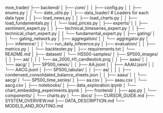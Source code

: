 moe_trader/
├── backend/
│   ├── core/
│   │   ├── config.py
│   │   ├── enums.py
│   │   └── date_utils.py
│   ├── data_loader/                     # Loaders for each data type
│   │   ├── load_news.py
│   │   ├── load_charts.py
│   │   ├── load_fundamentals.py
│   │   └── load_prices.py
│   ├── experts/
│   │   ├── sentiment_expert.py
│   │   ├── technical_timeseries_expert.py
│   │   ├── technical_chart_expert.py
│   │   └── fundamental_expert.py
│   ├── gating/
│   │   └── gating_network.py
│   ├── aggregation/
│   │   └── aggregator.py
│   ├── inference/
│   │   └── run_daily_inference.py
│   ├── evaluation/
│   │   ├── metrics.py
│   │   └── backtester.py
│   ├── requirements.txt
│   └── README.md
│
├── dataset/
│   └── HS500-samples/
│       ├── SP500_images/
│       │   ├── aa/
│       │   │   └── aa_2000_H1_candlestick.png
│       │   ├── aaau/
│       │   └── aacg/
│       ├── SP500_news/
│       │   ├── AA.jsonl
│       │   ├── AAAU.jsonl
│       │   └── AACG.jsonl
│       ├── SP500_tabular/
│       │   ├── aa/
│       │   │   ├── condensed_consolidated_balance_sheets.json
│       │   ├── aaau/
│       │   └── aacg/
│       └── SP500_time_series/
│           ├── aa.csv
│           ├── aaau.csv
│           └── aacg.csv
│
├── notebooks/
│   ├── data_exploration.ipynb
│   └── chart_embedding_experiments.ipynb
│
├── frontend/
│   ├── app.py
│   └── components/
│       └── charts.py
│
└── docs/
    ├── CURSOR_GUIDE.md
    ├── SYSTEM_OVERVIEW.md
    ├── DATA_DESCRIPTION.md
    └── MODELS_AND_ROUTING.md
